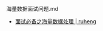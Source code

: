海量数据面试问题.md
- [面试必备之海量数据处理 | ruheng](http://lruheng.com/2017/04/06/%E9%9D%A2%E8%AF%95%E5%BF%85%E5%A4%87%E4%B9%8B%E6%B5%B7%E9%87%8F%E6%95%B0%E6%8D%AE%E5%A4%84%E7%90%86/)
